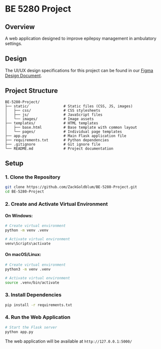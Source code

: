 # BE 5280 Project

## Overview
A web application designed to improve epilepsy management in ambulatory settings.

## Design
The UI/UX design specifications for this project can be found in our [Figma Design Document](https://www.figma.com/design/xQAEsSvGQf7qSOuBbyZCcJ/BE-5280-Project).

## Project Structure
```
BE-5280-Project/
├── static/                # Static files (CSS, JS, images)
│   ├── css/               # CSS stylesheets
│   ├── js/                # JavaScript files
│   └── images/            # Image assets
├── templates/             # HTML templates
│   ├── base.html          # Base template with common layout
│   └── pages/             # Individual page templates
├── app.py                 # Main Flask application file
├── requirements.txt       # Python dependencies
├── .gitignore             # Git ignore file
└── README.md              # Project documentation
```

## Setup

### 1. Clone the Repository

```bash
git clone https://github.com/ZackGoldblum/BE-5280-Project.git
cd BE-5280-Project
```

### 2. Create and Activate Virtual Environment

#### On Windows:
```bash
# Create virtual environment
python -m venv .venv

# Activate virtual environment
venv\Scripts\activate
```

#### On macOS/Linux:
```bash
# Create virtual environment
python3 -m venv .venv

# Activate virtual environment
source .venv/bin/activate
```

### 3. Install Dependencies

```bash
pip install -r requirements.txt
```

### 4. Run the Web Application

```bash
# Start the Flask server
python app.py
```

The web application will be available at `http://127.0.0.1:5000/`